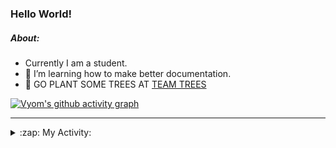 ### Hello World!

##### About:
- Currently I am a student.
- 🌱 I’m learning how to make better documentation.
- 🌱 GO PLANT SOME TREES AT [TEAM TREES](https://teamtrees.org/)

[![Vyom's github activity graph](https://activity-graph.herokuapp.com/graph?username=Vyvy-vi)](https://github.com/ashutosh00710/github-readme-activity-graph)

---
<details>
  <summary>:zap: My Activity:</summary>
  
<!--START_SECTION:waka-->
![Code Time](http://img.shields.io/badge/Code%20Time-855%20hrs%2013%20mins-blue)

**I'm a Night 🦉** 

```text
🌞 Morning    101 commits    ██░░░░░░░░░░░░░░░░░░░░░░░   9.91% 
🌆 Daytime    286 commits    ███████░░░░░░░░░░░░░░░░░░   28.07% 
🌃 Evening    324 commits    ████████░░░░░░░░░░░░░░░░░   31.8% 
🌙 Night      308 commits    ███████░░░░░░░░░░░░░░░░░░   30.23%

```
📅 **I'm Most Productive on Sunday** 

```text
Monday       137 commits    ███░░░░░░░░░░░░░░░░░░░░░░   13.44% 
Tuesday      136 commits    ███░░░░░░░░░░░░░░░░░░░░░░   13.35% 
Wednesday    157 commits    ███░░░░░░░░░░░░░░░░░░░░░░   15.41% 
Thursday     140 commits    ███░░░░░░░░░░░░░░░░░░░░░░   13.74% 
Friday       127 commits    ███░░░░░░░░░░░░░░░░░░░░░░   12.46% 
Saturday     100 commits    ██░░░░░░░░░░░░░░░░░░░░░░░   9.81% 
Sunday       222 commits    █████░░░░░░░░░░░░░░░░░░░░   21.79%

```


📊 **This Week I Spent My Time On** 

```text
🔥 Editors: 
VS Code                  8 hrs 33 mins       █████████████████████████   100.0%

🐱‍💻 Projects: 
CSF                      7 hrs 40 mins       █████████████████████░░░░   84.45% 
praise                   1 hr 23 mins        ███░░░░░░░░░░░░░░░░░░░░░░   15.25% 
homebrew                 1 min               ░░░░░░░░░░░░░░░░░░░░░░░░░   0.29%

```


 Last Updated on 19/08/2022 02:50:56 UTC
<!--END_SECTION:waka-->
</details>
